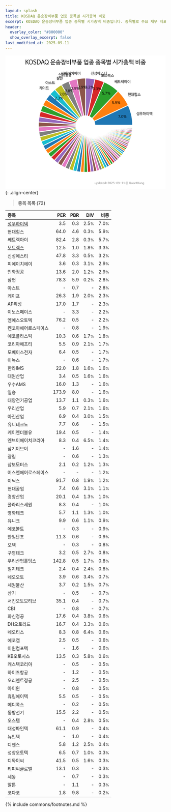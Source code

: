 ```yaml
---
layout: splash
title: KOSDAQ 운송장비부품 업종 종목별 시가총액 비중
excerpt: KOSDAQ 운송장비부품 업종 종목별 시가총액 비중입니다. 종목별로 주요 재무 지표를 함께 표시합니다.
header:
  overlay_color: "#800000"
  show_overlay_excerpt: false
last_modified_at: 2025-09-11
---
```



![KOSDAQ 운송장비부품 업종 종목별 시가총액 비중](/stats/sector/images/kosdaq_업종_운송장비부품_종목.png){: .align-center}


> **종목 목록 (72)**<a id="list"></a>

| **종목** | **PER** | **PBR** | **DIV** | **비중** |
| :------- | ------: | ------: | ------: | -------: |
| [성우하이텍](/015750/) | 3.5 | 0.3 | 2.5<small>%</small> | 7.0<small>%</small> |
| 현대힘스 | 64.0 | 4.6 | 0.3<small>%</small> | 5.9<small>%</small> |
| 쎄트렉아이 | 82.4 | 2.8 | 0.3<small>%</small> | 5.7<small>%</small> |
| [모트렉스](/118990/) | 12.5 | 1.0 | 1.8<small>%</small> | 3.3<small>%</small> |
| 신성에스티 | 47.8 | 3.3 | 0.5<small>%</small> | 3.2<small>%</small> |
| 피에이치에이 | 3.6 | 0.3 | 3.1<small>%</small> | 2.9<small>%</small> |
| 인화정공 | 13.6 | 2.0 | 1.2<small>%</small> | 2.9<small>%</small> |
| 삼현 | 78.3 | 5.9 | 0.2<small>%</small> | 2.8<small>%</small> |
| 아스트 | - | 0.7 | - | 2.8<small>%</small> |
| 케이프 | 26.3 | 1.9 | 2.0<small>%</small> | 2.3<small>%</small> |
| AP위성 | 17.0 | 1.7 | - | 2.3<small>%</small> |
| 이노스페이스 | - | 3.3 | - | 2.2<small>%</small> |
| 엠에스오토텍 | 76.2 | 0.5 | - | 2.2<small>%</small> |
| 켄코아에어로스페이스 | - | 0.8 | - | 1.9<small>%</small> |
| 에코플라스틱 | 10.3 | 0.6 | 1.7<small>%</small> | 1.8<small>%</small> |
| 코리아에프티 | 5.5 | 0.9 | 2.1<small>%</small> | 1.7<small>%</small> |
| 모베이스전자 | 6.4 | 0.5 | - | 1.7<small>%</small> |
| 이녹스 | - | 0.6 | - | 1.7<small>%</small> |
| 한라IMS | 22.0 | 1.8 | 1.6<small>%</small> | 1.6<small>%</small> |
| 대원산업 | 3.4 | 0.5 | 1.6<small>%</small> | 1.6<small>%</small> |
| 우수AMS | 16.0 | 1.3 | - | 1.6<small>%</small> |
| 일승 | 173.9 | 8.0 | - | 1.6<small>%</small> |
| 대양전기공업 | 13.7 | 1.1 | 0.3<small>%</small> | 1.6<small>%</small> |
| 우리산업 | 5.9 | 0.7 | 2.1<small>%</small> | 1.6<small>%</small> |
| 아진산업 | 6.9 | 0.4 | 3.0<small>%</small> | 1.5<small>%</small> |
| 유니테크노 | 7.7 | 0.6 | - | 1.5<small>%</small> |
| 케이엔더블유 | 19.4 | 0.5 | - | 1.4<small>%</small> |
| 엔브이에이치코리아 | 8.3 | 0.4 | 6.5<small>%</small> | 1.4<small>%</small> |
| 삼기이브이 | - | 1.6 | - | 1.4<small>%</small> |
| 광림 | - | 0.6 | - | 1.3<small>%</small> |
| 삼보모터스 | 2.1 | 0.2 | 1.2<small>%</small> | 1.3<small>%</small> |
| 어스앤에어로스페이스 | - | - | - | 1.2<small>%</small> |
| 이닉스 | 91.7 | 0.8 | 1.9<small>%</small> | 1.2<small>%</small> |
| 현대공업 | 7.4 | 0.6 | 3.1<small>%</small> | 1.1<small>%</small> |
| 경창산업 | 20.1 | 0.4 | 1.3<small>%</small> | 1.0<small>%</small> |
| 폴라리스세원 | 8.3 | 0.4 | - | 1.0<small>%</small> |
| 영화테크 | 5.7 | 1.1 | 1.3<small>%</small> | 1.0<small>%</small> |
| 유니크 | 9.9 | 0.6 | 1.1<small>%</small> | 0.9<small>%</small> |
| 에코볼트 | - | 0.3 | - | 0.9<small>%</small> |
| 한일단조 | 11.3 | 0.6 | - | 0.9<small>%</small> |
| 오텍 | - | 0.3 | - | 0.8<small>%</small> |
| 구영테크 | 3.2 | 0.5 | 2.7<small>%</small> | 0.8<small>%</small> |
| 우리산업홀딩스 | 142.8 | 0.5 | 1.7<small>%</small> | 0.8<small>%</small> |
| 일지테크 | 2.4 | 0.4 | 2.4<small>%</small> | 0.8<small>%</small> |
| 네오오토 | 3.9 | 0.6 | 3.4<small>%</small> | 0.7<small>%</small> |
| 세원물산 | 3.7 | 0.2 | 1.5<small>%</small> | 0.7<small>%</small> |
| 삼기 | - | 0.5 | - | 0.7<small>%</small> |
| 서진오토모티브 | 35.1 | 0.4 | - | 0.7<small>%</small> |
| CBI | - | 0.8 | - | 0.7<small>%</small> |
| 화신정공 | 17.6 | 0.4 | 3.8<small>%</small> | 0.6<small>%</small> |
| DH오토리드 | 16.7 | 0.4 | 3.3<small>%</small> | 0.6<small>%</small> |
| 네오티스 | 8.3 | 0.8 | 6.4<small>%</small> | 0.6<small>%</small> |
| 에코캡 | 2.5 | 0.5 | - | 0.6<small>%</small> |
| 이원컴포텍 | - | 1.6 | - | 0.6<small>%</small> |
| KB오토시스 | 13.5 | 0.3 | 5.8<small>%</small> | 0.6<small>%</small> |
| 캐스텍코리아 | - | 0.5 | - | 0.5<small>%</small> |
| 하이즈항공 | - | 1.2 | - | 0.5<small>%</small> |
| 오리엔트정공 | - | 2.5 | - | 0.5<small>%</small> |
| 아이윈 | - | 0.8 | - | 0.5<small>%</small> |
| 휴림에이텍 | 5.5 | 0.5 | - | 0.5<small>%</small> |
| 메디콕스 | - | 0.2 | - | 0.5<small>%</small> |
| 동방선기 | 15.5 | 2.2 | - | 0.5<small>%</small> |
| 오스템 | - | 0.4 | 2.8<small>%</small> | 0.5<small>%</small> |
| 대성파인텍 | 61.1 | 0.9 | - | 0.4<small>%</small> |
| 뉴인텍 | - | 1.0 | - | 0.4<small>%</small> |
| 디젠스 | 5.8 | 1.2 | 2.5<small>%</small> | 0.4<small>%</small> |
| 성창오토텍 | 6.5 | 0.7 | 1.0<small>%</small> | 0.3<small>%</small> |
| 디와이씨 | 41.5 | 0.5 | 1.6<small>%</small> | 0.3<small>%</small> |
| 티피씨글로벌 | 13.1 | 0.3 | - | 0.3<small>%</small> |
| 세동 | - | 0.7 | - | 0.3<small>%</small> |
| 알톤 | - | 1.1 | - | 0.3<small>%</small> |
| 코다코 | 1.8 | 9.8 | - | 0.2<small>%</small> |

{% include commons/footnotes.md %}